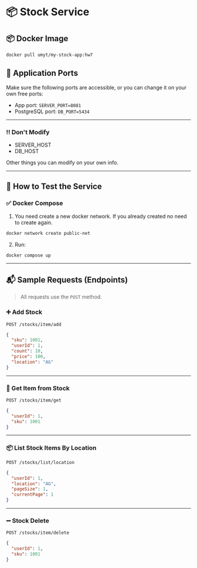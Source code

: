 # 📦 Stock Service

## 📦 Docker Image

```bash
docker pull umyt/my-stock-app:hw7
```

## 🚀 Application Ports

Make sure the following ports are accessible, or you can change it on your own free ports:

- App port: `SERVER_PORT=8081`
- PostgreSQL port: `DB_PORT=5434`

---

### ‼️ Don't Modify

- SERVER_HOST
- DB_HOST

Other things you can modify on your own info.

---

## 🧪 How to Test the Service

### ✅ Docker Compose

1. You need create a new docker network. If you already created no need to create again.

```bash
docker network create public-net
```

2. Run:

```bash
docker compose up
```

---

## 📬 Sample Requests (Endpoints)

> All requests use the `POST` method.

### ➕ Add Stock

`POST /stocks/item/add`

```json
{
  "sku": 1001,
  "userId": 1,
  "count": 10,
  "price": 100,
  "location": "AG"
}
```

---

### 📃 Get Item from Stock

`POST /stocks/item/get`

```json
{
  "userId": 1,
  "sku": 1001
}
```

---

### 📦 List Stock Items By Location

`POST /stocks/list/location`

```json
{
  "userId": 1,
  "location": "AG",
  "pageSize": 1,
  "currentPage": 1
}
```

---

### ➖ Stock Delete

`POST /stocks/item/delete`

```json
{
  "userId": 1,
  "sku": 1001
}
```
